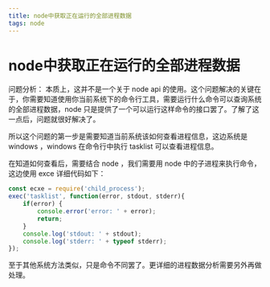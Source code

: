 ```yaml
---
title: node中获取正在运行的全部进程数据
tags: node
---
```

# node中获取正在运行的全部进程数据
问题分析：
本质上，这并不是一个关于 node api 的使用。这个问题解决的关键在于，你需要知道使用你当前系统下的命令行工具，需要运行什么命令可以查询系统的全部进程数据，node 只是提供了一个可以运行这样命令的接口罢了。了解了这一点后，问题就很好解决了。

所以这个问题的第一步是需要知道当前系统该如何查看进程信息，这边系统是 windows ，windows 在命令行中执行 tasklist 可以查看进程信息。

在知道如何查看后，需要结合 node ，我们需要用 node 中的子进程来执行命令，这边使用 exce
详细代码如下：

```js
const ecxe = require('child_process');
exec('tasklist', function(error, stdout, stderr){
    if(error) {
        console.error('error: ' + error);
        return;
    }
    console.log('stdout: ' + stdout);
    console.log('stderr: ' + typeof stderr);
});
```
至于其他系统方法类似，只是命令不同罢了。更详细的进程数据分析需要另外再做处理。